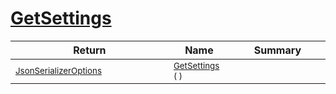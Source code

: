 # [GetSettings](./NetCoreSerializationHelper-100664082.md)



| Return | Name | Summary | 
| --- | --- | --- | 
| <sub>[JsonSerializerOptions](https://docs.microsoft.com/en-us/dotnet/api/System.Text.Json.JsonSerializerOptions)</sub><img width=200/>| <sub>[GetSettings](./NetCoreSerializationHelper-100664082.md) (  )</sub>| <sub></sub><img width=200/>| <br>


